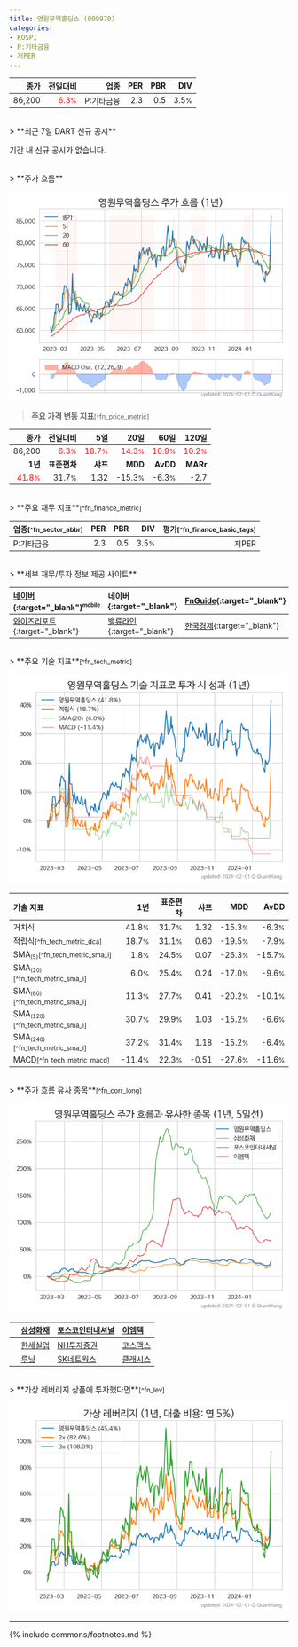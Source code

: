 ```yaml
---
title: 영원무역홀딩스 (009970)
categories:
- KOSPI
- P:기타금융
- 저PER
---
```

| **종가** | **전일대비** | **업종** | **PER** | **PBR** | **DIV** |
| -------: | -----------: | -------: | ------: | ------: | ------: |
| 86,200 | <span style="color: red">6.3<small>%</small></span> | P:기타금융 | 2.3 | 0.5 | 3.5<small>%</small> |

<!-- more -->

<br>
> **최근 7일 DART 신규 공시**<a id="dart"></a>


기간 내 신규 공시가 없습니다.

<br>
> **주가 흐름**<a id="price"></a>

![009970](/stock/images/009970.png)

> **주요 가격 변동 지표**<small>[^fn_price_metric]</small>

| **종가** | **전일대비** | **5일** | **20일** | **60일** | **120일** |
| -------: | -----------: | ------: | -------: | -------: | --------: |
| 86,200 | <span style="color: red">6.3<small>%</small></span> | <span style="color: red">18.7<small>%</small></span> | <span style="color: red">14.3<small>%</small></span> | <span style="color: red">10.9<small>%</small></span> | <span style="color: red">10.2<small>%</small></span> |
| **1년** | **표준편차** | **샤프** | **MDD** | **AvDD** | **MARr** |
| <span style="color: red">41.8<small>%</small></span> | 31.7<small>%</small> | 1.32 | -15.3<small>%</small> | -6.3<small>%</small> | -2.7 |

<br>
> **주요 재무 지표**<small>[^fn_finance_metric]</small>

| **업종**<small>[^fn_sector_abbr]</small> | **PER** | **PBR** | **DIV** | **평가**<small>[^fn_finance_basic_tags]</small> |
| :--------------------------------------- | ------: | ------: | ------: | ----------------------------------------------: |
| P:기타금융 | 2.3 | 0.5 | 3.5<small>%</small> | 저PER |

<br>
> **세부 재무/투자 정보 제공 사이트**

| [네이버](https://m.stock.naver.com/domestic/stock/009970/finance/summary){:target="_blank"}<sup><small>mobile</small></sup> | [네이버](https://finance.naver.com/item/coinfo.naver?code=009970){:target="_blank"} | [FnGuide](https://comp.fnguide.com/SVO2/ASP/SVD_Invest.asp?gicode=A009970&MenuYn=Y){:target="_blank"} |
| :----- | :--- | :--- |
| [와이즈리포트](https://comp.wisereport.co.kr/company/c1040001.aspx?cmp_cd=009970){:target="_blank"} | [밸류라인](https://www.valueline.co.kr/finance/summary/009970){:target="_blank"} | [한국경제](https://markets.hankyung.com/stock/009970/financial-summary){:target="_blank"} |

<br>
> **주요 기술 지표**<small>[^fn_tech_metric]</small>


![009970](/stock/images/009970_tech.png)

| **기술 지표** | **1년** | **표준편차** | **샤프** | **MDD** | **AvDD** |
| :------------ | ------: | -----------: | -------: | ------: | -------: |
| 거치식 | 41.8<small>%</small> | 31.7<small>%</small> | 1.32 | -15.3<small>%</small> | -6.3<small>%</small> |
| 적립식<small>[^fn_tech_metric_dca]</small> | 18.7<small>%</small> | 31.1<small>%</small> | 0.60 | -19.5<small>%</small> | -7.9<small>%</small> |
| SMA<small><sub>(5)</sub></small><small>[^fn_tech_metric_sma_i]</small> | 1.8<small>%</small> | 24.5<small>%</small> | 0.07 | -26.3<small>%</small> | -15.7<small>%</small> |
| SMA<small><sub>(20)</sub></small><small>[^fn_tech_metric_sma_i]</small> | 6.0<small>%</small> | 25.4<small>%</small> | 0.24 | -17.0<small>%</small> | -9.6<small>%</small> |
| SMA<small><sub>(60)</sub></small><small>[^fn_tech_metric_sma_i]</small> | 11.3<small>%</small> | 27.7<small>%</small> | 0.41 | -20.2<small>%</small> | -10.1<small>%</small> |
| SMA<small><sub>(120)</sub></small><small>[^fn_tech_metric_sma_i]</small> | 30.7<small>%</small> | 29.9<small>%</small> | 1.03 | -15.2<small>%</small> | -6.6<small>%</small> |
| SMA<small><sub>(240)</sub></small><small>[^fn_tech_metric_sma_i]</small> | 37.2<small>%</small> | 31.4<small>%</small> | 1.18 | -15.2<small>%</small> | -6.4<small>%</small> |
| MACD<small>[^fn_tech_metric_macd]</small> | -11.4<small>%</small> | 22.3<small>%</small> | -0.51 | -27.6<small>%</small> | -11.6<small>%</small> |

<br>
> **주가 흐름 유사 종목**<a id="corr"></a><small>[^fn_corr_long]</small>

![009970](/stock/images/009970_corr.png)

|    | [삼성화재](/000810/) | [포스코인터내셔널](/047050/) | [이엠텍](/091120/) |
| :- | :------------------------------------- | :------------------------------------- | :--------------------------------------|
|    | [한세실업](/105630/) | [NH투자증권](/005940/) | [코스맥스](/192820/) |
|    | [루닛](/328130/) | [SK네트웍스](/001740/) | [클래시스](/214150/) |

<br>
> **가상 레버리지 상품에 투자했다면**<a id="2x"></a><small>[^fn_lev]</small>

![009970](/stock/images/009970_2x.png)

---
{% include commons/footnotes.md %}